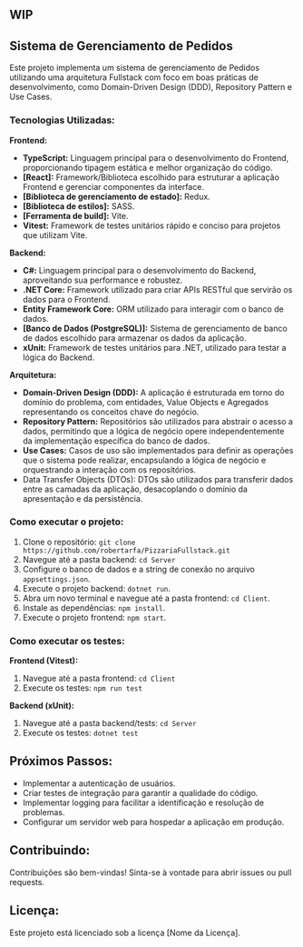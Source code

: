 ## WIP

## Sistema de Gerenciamento de Pedidos

Este projeto implementa um sistema de gerenciamento de Pedidos utilizando uma arquitetura Fullstack com foco em boas práticas de desenvolvimento, como Domain-Driven Design (DDD), Repository Pattern e Use Cases.

### Tecnologias Utilizadas:

**Frontend:**

- **TypeScript:** Linguagem principal para o desenvolvimento do Frontend, proporcionando tipagem estática e melhor organização do código.
- **[React]:** Framework/Biblioteca escolhido para estruturar a aplicação Frontend e gerenciar componentes da interface.
- **[Biblioteca de gerenciamento de estado]:** Redux.
- **[Biblioteca de estilos]:** SASS.
- **[Ferramenta de build]:** Vite.
- **Vitest:** Framework de testes unitários rápido e conciso para projetos que utilizam Vite.

**Backend:**

- **C#:** Linguagem principal para o desenvolvimento do Backend, aproveitando sua performance e robustez.
- **.NET Core:** Framework utilizado para criar APIs RESTful que servirão os dados para o Frontend.
- **Entity Framework Core:** ORM utilizado para interagir com o banco de dados.
- **[Banco de Dados (PostgreSQL)]:** Sistema de gerenciamento de banco de dados escolhido para armazenar os dados da aplicação.
- **xUnit:** Framework de testes unitários para .NET, utilizado para testar a lógica do Backend.

**Arquitetura:**

- **Domain-Driven Design (DDD):** A aplicação é estruturada em torno do domínio do problema, com entidades, Value Objects e Agregados representando os conceitos chave do negócio.
- **Repository Pattern:** Repositórios são utilizados para abstrair o acesso a dados, permitindo que a lógica de negócio opere independentemente da implementação específica do banco de dados.
- **Use Cases:** Casos de uso são implementados para definir as operações que o sistema pode realizar, encapsulando a lógica de negócio e orquestrando a interação com os repositórios.
- Data Transfer Objects (DTOs): DTOs são utilizados para transferir dados entre as camadas da aplicação, desacoplando o domínio da apresentação e da persistência.

### Como executar o projeto:

1. Clone o repositório: `git clone https://github.com/robertarfa/PizzariaFullstack.git`
2. Navegue até a pasta backend: `cd Server`
3. Configure o banco de dados e a string de conexão no arquivo `appsettings.json`.
4. Execute o projeto backend: `dotnet run`.
5. Abra um novo terminal e navegue até a pasta frontend: `cd Client`.
6. Instale as dependências: `npm install`.
7. Execute o projeto frontend: `npm start`.

### Como executar os testes:

**Frontend (Vitest):**

1. Navegue até a pasta frontend: `cd Client`
2. Execute os testes: `npm run test`

**Backend (xUnit):**

1. Navegue até a pasta backend/tests: `cd Server`
2. Execute os testes: `dotnet test`

## Próximos Passos:

- Implementar a autenticação de usuários.
- Criar testes de integração para garantir a qualidade do código.
- Implementar logging para facilitar a identificação e resolução de problemas.
- Configurar um servidor web para hospedar a aplicação em produção.

## Contribuindo:

Contribuições são bem-vindas! Sinta-se à vontade para abrir issues ou pull requests.

## Licença:

Este projeto está licenciado sob a licença [Nome da Licença].
